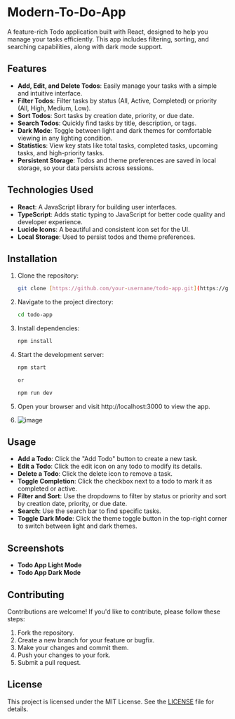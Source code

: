 # Modern-To-Do-App
A feature-rich Todo application built with React, designed to help you manage your tasks efficiently. This app includes filtering, sorting, and searching capabilities, along with dark mode support.

## Features

- **Add, Edit, and Delete Todos**: Easily manage your tasks with a simple and intuitive interface.
- **Filter Todos**: Filter tasks by status (All, Active, Completed) or priority (All, High, Medium, Low).
- **Sort Todos**: Sort tasks by creation date, priority, or due date.
- **Search Todos**: Quickly find tasks by title, description, or tags.
- **Dark Mode**: Toggle between light and dark themes for comfortable viewing in any lighting condition.
- **Statistics**: View key stats like total tasks, completed tasks, upcoming tasks, and high-priority tasks.
- **Persistent Storage**: Todos and theme preferences are saved in local storage, so your data persists across sessions.

## Technologies Used

- **React**: A JavaScript library for building user interfaces.
- **TypeScript**: Adds static typing to JavaScript for better code quality and developer experience.
- **Lucide Icons**: A beautiful and consistent icon set for the UI.
- **Local Storage**: Used to persist todos and theme preferences.

## Installation

1. Clone the repository:
   ```bash
   git clone [https://github.com/your-username/todo-app.git](https://github.com/Ganeshneelakantam/Modern-To-Do-App.git)

2. Navigate to the project directory:
   ```bash
   cd todo-app
   
3. Install dependencies:
   ```bash
   npm install
   
4. Start the development server:
   ```bash
   npm start

   or

   npm run dev
   
5. Open your browser and visit http://localhost:3000 to view the app.

6. ![image](https://github.com/user-attachments/assets/dd22769b-ccd5-4ff7-a13e-8b4dfb6b775e)


## Usage

- **Add a Todo**: Click the "Add Todo" button to create a new task.
- **Edit a Todo**: Click the edit icon on any todo to modify its details.
- **Delete a Todo**: Click the delete icon to remove a task.
- **Toggle Completion**: Click the checkbox next to a todo to mark it as completed or active.
- **Filter and Sort**: Use the dropdowns to filter by status or priority and sort by creation date, priority, or due date.
- **Search**: Use the search bar to find specific tasks.
- **Toggle Dark Mode**: Click the theme toggle button in the top-right corner to switch between light and dark themes.

## Screenshots

- **Todo App Light Mode**
- **Todo App Dark Mode**

## Contributing

Contributions are welcome! If you'd like to contribute, please follow these steps:

1. Fork the repository.
2. Create a new branch for your feature or bugfix.
3. Make your changes and commit them.
4. Push your changes to your fork.
5. Submit a pull request.

## License

This project is licensed under the MIT License. See the [LICENSE](LICENSE) file for details.
